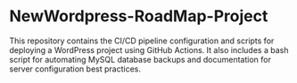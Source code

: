# NewWordpress-RoadMap-Project
This repository contains the CI/CD pipeline configuration and scripts for deploying a WordPress project using GitHub Actions. It also includes a bash script for automating MySQL database backups and documentation for server configuration best practices.

